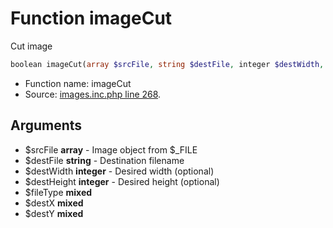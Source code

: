 Function imageCut
===========================

Cut image



```php
boolean imageCut(array $srcFile, string $destFile, integer $destWidth, integer $destHeight, $fileType, $destX, $destY)
```

* Function name: imageCut
* Source: [images.inc.php line 268](https://github.com/PrestaShop/PrestaShop/blob/1.5.0.3/images.inc.php#L268).

Arguments
---------

* $srcFile **array** - Image object from $_FILE
* $destFile **string** - Destination filename
* $destWidth **integer** - Desired width (optional)
* $destHeight **integer** - Desired height (optional)
* $fileType **mixed**
* $destX **mixed**
* $destY **mixed**

